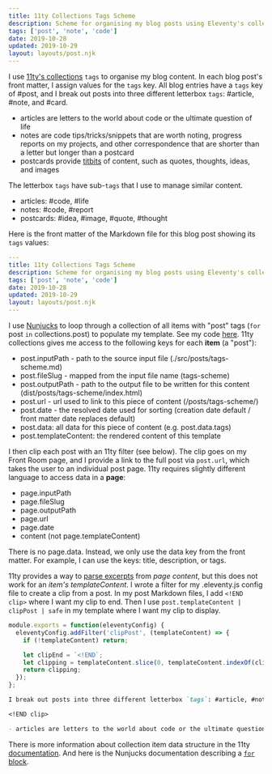 ```yaml
---
title: 11ty Collections Tags Scheme
description: Scheme for organising my blog posts using Eleventy's collections tags
tags: ['post', 'note', 'code']
date: 2019-10-28
updated: 2019-10-29
layout: layouts/post.njk
---
```


I use [11ty's collections](https://www.11ty.io/docs/collections/ 'Eleventy static site generator documentation for collections') `tags` to organise my blog content. In each blog post's front matter, I assign values for the `tags` key. All blog entries have a `tags` key of #post, and I break out posts into three different letterbox `tags`: #article, #note, and #card.

<!END clip>

- articles are letters to the world about code or the ultimate question of life
- notes are code tips/tricks/snippets that are worth noting, progress reports on my projects, and other correspondence that are shorter than a letter but longer than a postcard
- postcards provide [titbits](https://chambers.co.uk/search/?query=titbit&title=thes 'Definition of titbits') of content, such as quotes, thoughts, ideas, and images

The letterbox `tags` have sub-`tags` that I use to manage similar content.

- articles: #code, #life
- notes: #code, #report
- postcards: #idea, #image, #quote, #thought

Here is the front matter of the Markdown file for this blog post showing its `tags` values:

```yaml
---
title: 11ty Collections Tags Scheme
description: Scheme for organising my blog posts using Eleventy's collections tags
tags: ['post', 'note', 'code']
date: 2019-10-28
updated: 2019-10-29
layout: layouts/post.njk
---

```

I use [Nunjucks](https://mozilla.github.io/nunjucks/ 'Nunjucks templating language for JavaScript') to loop through a collection of all items with "post" tags (`for` post `in` collections.post) to populate my template. See my code [here](https://github.com/ThwCorbin/toms-site/blob/master/src/_includes/partials/_posts.njk 'A collection using tags example from my GitHub repository'). 11ty collections gives me access to the following keys for each **item** (a "post"):

- post.inputPath - path to the source input file (./src/posts/tags-scheme.md)
- post.fileSlug - mapped from the input file name (tags-scheme)
- post.outputPath - path to the output file to be written for this content (dist/posts/tags-scheme/index.html)
- post.url - url used to link to this piece of content (/posts/tags-scheme/)
- post.date - the resolved date used for sorting (creation date default / front matter date replaces default)
- post.data: all data for this piece of content (e.g. post.data.tags)
- post.templateContent: the rendered content of this template

I then clip each post with an 11ty filter (see below). The clip goes on my Front Room page, and I provide a link to the full post via `post.url`, which takes the user to an individual post page. 11ty requires slightly different language to access data in a **page**:

- page.inputPath
- page.fileSlug
- page.outputPath
- page.url
- page.date
- content (not page.templateContent)

There is no page.data. Instead, we only use the data key from the front matter. For example, I can use the keys: title, description, or tags.

11ty provides a way to [parse excerpts](https://www.11ty.io/docs/data-frontmatter/#advanced%3A-customize-front-matter-parsing 'How to parse excerpts from content') from _page content_, but this does not work for an _item's templateContent_. I wrote a filter for my .eleventy.js config file to create a clip from a post. In my post Markdown files, I add `<!END clip>` where I want my clip to end. Then I use `post.templateContent | clipPost | safe` in my template where I want my clip to display.

```javascript
module.exports = function(eleventyConfig) {
  eleventyConfig.addFilter('clipPost', (templateContent) => {
    if (!templateContent) return;

    let clipEnd = `<!END`;
    let clipping = templateContent.slice(0, templateContent.indexOf(clipEnd));
    return clipping;
  });
};
```

```markdown
I break out posts into three different letterbox `tags`: #article, #note, and #card.

<!END clip>

- articles are letters to the world about code or the ultimate question of life
```

There is more information about collection item data structure in the 11ty [documentation](https://www.11ty.io/docs/collections/#collection-item-data-structure 'Eleventy documentation'). And here is the Nunjucks documentation describing a [`for` block](https://mozilla.github.io/nunjucks/templating.html#for 'Nunjucks documentation').
